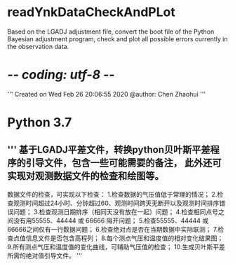 # readYnkDataCheckAndPLot
Based on the LGADJ adjustment file, convert the boot file of the Python Bayesian adjustment program, check and plot all possible errors currently in the observation data.

# -*- coding: utf-8 -*-
'''
Created on Wed Feb 26 20:06:55 2020
@author: Chen Zhaohui
'''
# Python 3.7
'''
基于LGADJ平差文件，转换python贝叶斯平差程序的引导文件，包含一些可能需要的备注，
此外还可实现对观测数据文件的检查和绘图等。
--------------------------------
数据文件的检查，可实现以下检查：
1.检查数据的气压值低于常理的情况；
2.检查观测时间超过24小时、分钟超过60、观测时间跨天无断开以及观测时间排序错误问题；
3.检查观测日期排序（相同天没有放在一起）问题；
4.检查相同点号之间没有用55555、44444 或 66666 隔开问题；
5.检查55555、44444 或 66666之间仅有一行数据问题；
6.检查绝对点是否在当期数据中实际联测；
7.检查点值信息文件是否包含高程列；
8.每个测点气压和温度值的相对变化结果图；
9.所有测点气压和温度值的变化曲线，可辅助气压值的检查；
10.生成贝叶斯平差所需的绝对值引导文件。
'''
